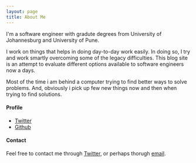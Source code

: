 ```yaml
---
layout: page
title: About Me
---
```


I'm  a software engineer with gradute degrees from University of Johannesburg and University of Pune.

I work on things that helps in doing day-to-day work easily. In doing so, I try and work smartly overcoming some of the legacy difficulties. This blog site is an attempt to evaluate different options available to software engineers now a days.

Most of the time i am behind a computer trying to find better ways to solve problems. And, obviously i pick up few new things now and then when trying to find solutions.

#### Profile ####

- [Twitter](https://twitter.com/SaumilP10)
- [Github](http://github.com/SaumilP)

#### Contact ####

Feel free to contact me through [Twitter](https://twitter.com/SaumilP10), or perhaps thorugh [email](mailto:saumilpatel1@gmail.com).
